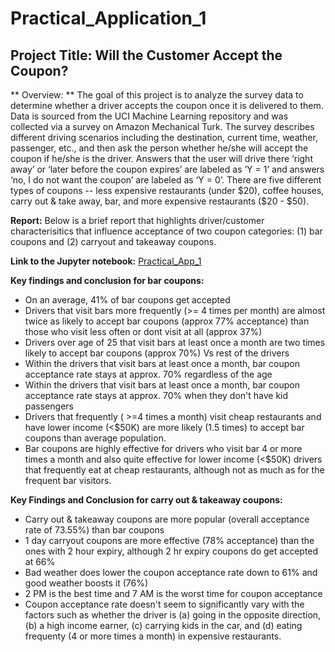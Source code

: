 # Practical_Application_1

## Project Title: Will the Customer Accept the Coupon?

** Overview: **
The goal of this project is to analyze the survey data to determine whether a driver accepts the coupon once it is delivered to them. Data is sourced from the UCI Machine Learning repository and was collected via a survey on Amazon Mechanical Turk. The survey describes different driving scenarios including the destination, current time, weather, passenger, etc., and then ask the person whether he/she will accept the coupon if he/she is the driver. Answers that the user will drive there ‘right away’ or ‘later before the coupon expires’ are labeled as ‘Y = 1’ and answers ‘no, I do not want the coupon’ are labeled as ‘Y = 0’.  There are five different types of coupons -- less expensive restaurants (under \$20), coffee houses, carry out & take away, bar, and more expensive restaurants (\$20 - $50).

**Report:**
Below is a brief report that highlights driver/customer characterisitics that influence acceptance of two coupon categories: (1) bar coupons and (2) carryout and takeaway coupons.

**Link to the Jupyter notebook:** [Practical_App_1](Practical_App_1.ipynb)

**Key findings and conclusion for bar coupons:**
* On an average, 41% of bar coupons get accepted
* Drivers that visit bars more frequently (>= 4 times per month) are almost twice as likely to accept bar coupons (approx 77% acceptance) than those who visit less often or dont visit at all (approx 37%)
* Drivers over age of 25 that visit bars at least once a month are two times likely to accept bar coupons (approx 70%) Vs rest of the drivers
* Within the drivers that visit bars at least once a month, bar coupon acceptance rate stays at approx. 70% regardless of the age
* Within the drivers that visit bars at least once a month, bar coupon acceptance rate stays at approx. 70% when they don't have kid passengers
* Drivers that frequently ( >=4 times a month) visit cheap restaurants and have lower income (<$50K) are more likely (1.5 times) to accept bar coupons than average population.
* Bar coupons are highly effective for drivers who visit bar 4 or more times a month and also quite effective for lower income (<$50K) drivers that frequently eat at cheap restaurants, although not as much as for the frequent bar visitors.

**Key Findings and Conclusion for carry out & takeaway coupons:**

* Carry out & takeaway coupons are more popular (overall acceptance rate of 73.55%) than bar coupons
* 1 day carryout coupons are more effective  (78% acceptance) than the ones with 2 hour expiry, although 2 hr expiry coupons do get accepted at 66%
* Bad weather does lower the coupon acceptance rate down to 61% and good weather boosts it (76%)
* 2 PM is the best time and 7 AM is the worst time for coupon acceptance
* Coupon acceptance rate doesn't seem to significantly vary with the factors such as whether the driver is (a) going in the opposite direction, (b) a high income earner, (c) carrying kids in the car, and (d) eating frequenty (4 or more times a month) in expensive restaurants.

